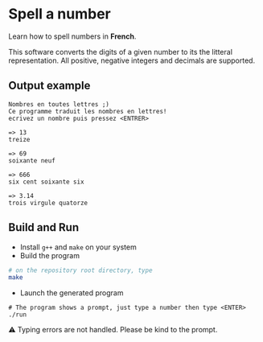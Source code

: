 # Spell a number
Learn how to spell numbers in **French**.

This software converts the digits of a given number to its the litteral representation.
All positive, negative integers and decimals are supported. 

## Output example
```
Nombres en toutes lettres ;)
Ce programme traduit les nombres en lettres!
ecrivez un nombre puis pressez <ENTRER>

=> 13
treize 

=> 69
soixante neuf 

=> 666
six cent soixante six 

=> 3.14
trois virgule quatorze 

```

## Build and Run
* Install `g++` and `make` on your system
* Build the program
```bash
# on the repository root directory, type
make
```
* Launch the generated program
```
# The program shows a prompt, just type a number then type <ENTER>
./run
```

⚠ Typing errors are not handled. Please be kind to the prompt.
